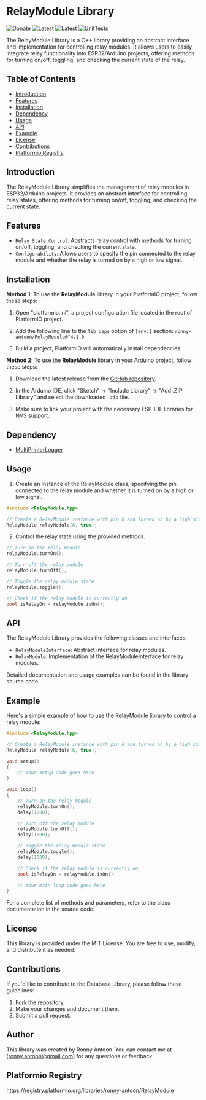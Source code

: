 # RelayModule Library

[![Donate](https://img.shields.io/badge/Donate-PayPal-green.svg)](https://www.paypal.com/donate/?hosted_button_id=BACPRJTAU4G4E)
[![Latest](https://img.shields.io/github/v/tag/ronny-antoon/RelayModule?color=red&label=last+release)](https://github.com/ronny-antoon/RelayModule/releases)
[![Latest](https://badges.registry.platformio.org/packages/ronny-antoon/library/RelayModule.svg)](https://registry.platformio.org/libraries/ronny-antoon/RelayModule)
[![UnitTests](https://github.com/ronny-antoon/RelayModule/actions/workflows/build-and-test-embeded.yaml/badge.svg)](https://github.com/ronny-antoon/RelayModule/actions/workflows/build-and-test-embeded.yaml)

The RelayModule Library is a C++ library providing an abstract interface and implementation for controlling relay modules. It allows users to easily integrate relay functionality into ESP32/Arduino projects, offering methods for turning on/off, toggling, and checking the current state of the relay.



## Table of Contents
- [Introduction](#introduction)
- [Features](#features)
- [Installation](#installation)
- [Dependency](#dependency)
- [Usage](#usage)
- [API](#API)
- [Example](#example)
- [License](#license)
- [Contributions](#contributions)
- [Platformio Registry](#platformio-registry)

## Introduction

The RelayModule Library simplifies the management of relay modules in ESP32/Arduino projects. It provides an abstract interface for controlling relay states, offering methods for turning on/off, toggling, and checking the current state.

## Features

- `Relay State Control`: Abstracts relay control with methods for turning on/off, toggling, and checking the current state.
- `Configurability`: Allows users to specify the pin connected to the relay module and whether the relay is turned on by a high or low signal.

## Installation

**Method 1**:
To use the **RelayModule** library in your PlatformIO project, follow these steps:

1. Open "platformio.ini", a project configuration file located in the root of PlatformIO project.

2. Add the following line to the `lib_deps` option of `[env:]` section:
`ronny-antoon/RelayModule@^4.1.0`

3. Build a project, PlatformIO will automatically install dependencies.

**Method 2**:
To use the **RelayModule** library in your Arduino project, follow these steps:

1. Download the latest release from the [GitHub repository](https://github.com/ronny-antoon/RelayModule).

2. In the Arduino IDE, click "Sketch" -> "Include Library" -> "Add .ZIP Library" and select the downloaded `.zip` file.

3. Make sure to link your project with the necessary ESP-IDF libraries for NVS support.

## Dependency
- [MultiPrinterLogger](https://github.com/ronny-antoon/MultiPrinterLogger#readme)

## Usage

1. Create an instance of the RelayModule class, specifying the pin connected to the relay module and whether it is turned on by a high or low signal.
```cpp
#include <RelayModule.hpp>

// Create a RelayModule instance with pin 6 and turned on by a high signal
RelayModule relayModule(6, true);
```

2. Control the relay state using the provided methods.
```cpp
// Turn on the relay module
relayModule.turnOn();

// Turn off the relay module
relayModule.turnOff();

// Toggle the relay module state
relayModule.toggle();

// Check if the relay module is currently on
bool isRelayOn = relayModule.isOn();
```

## API

The RelayModule Library provides the following classes and interfaces:
- `RelayModuleInterface`: Abstract interface for relay modules.
- `RelayModule`: Implementation of the RelayModuleInterface for relay modules.

Detailed documentation and usage examples can be found in the library source code.

## Example

Here's a simple example of how to use the RelayModule library to control a relay module:

```cpp
#include <RelayModule.hpp>

// Create a RelayModule instance with pin 6 and turned on by a high signal
RelayModule relayModule(6, true);

void setup()
{
    // Your setup code goes here
}

void loop()
{
    // Turn on the relay module
    relayModule.turnOn();
    delay(1000);

    // Turn off the relay module
    relayModule.turnOff();
    delay(1000);

    // Toggle the relay module state
    relayModule.toggle();
    delay(1000);

    // Check if the relay module is currently on
    bool isRelayOn = relayModule.isOn();

    // Your main loop code goes here
}
```

For a complete list of methods and parameters, refer to the class documentation in the source code.

## License

This library is provided under the MIT License. You are free to use, modify, and distribute it as needed.

## Contributions

If you'd like to contribute to the Database Library, please follow these guidelines:
1. Fork the repository.
2. Make your changes and document them.
3. Submit a pull request.

## Author

This library was created by Ronny Antoon. You can contact me at [ronny.antoon@gmail.com] for any questions or feedback.

## Platformio Registry

https://registry.platformio.org/libraries/ronny-antoon/RelayModule
